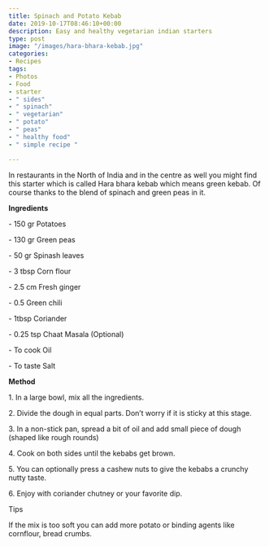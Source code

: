```yaml
---
title: Spinach and Potato Kebab
date: 2019-10-17T08:46:10+00:00
description: Easy and healthy vegetarian indian starters
type: post
image: "/images/hara-bhara-kebab.jpg"
categories:
- Recipes
tags:
- Photos
- Food
- starter
- " sides"
- " spinach"
- " vegetarian"
- " potato"
- " peas"
- " healthy food"
- " simple recipe "

---
```

In restaurants in the North of India and in the centre as well you might find this starter which is called Hara bhara kebab which means green kebab. Of course thanks to the blend of spinach and green peas in it.

**Ingredients**

\- 150 gr Potatoes

\- 130 gr Green peas

\- 50 gr Spinash leaves

\- 3 tbsp Corn flour

\- 2.5 cm Fresh ginger

\- 0.5 Green chili

\- 1tbsp Coriander

\- 0.25 tsp Chaat Masala (Optional)

\- To cook Oil

\- To taste Salt

**Method**

1\. In a large bowl, mix all the ingredients.

2\. Divide the dough in equal parts. Don’t worry if it is sticky at this stage.

3\. In a non-stick pan, spread a bit of oil and add small piece of dough (shaped like rough rounds)

4\. Cook on both sides until the kebabs get brown.

5\. You can optionally press a cashew nuts to give the kebabs a crunchy nutty taste.

6\. Enjoy with coriander chutney or your favorite dip.

Tips

If the mix is too soft you can add more potato or binding agents like cornflour, bread crumbs.
